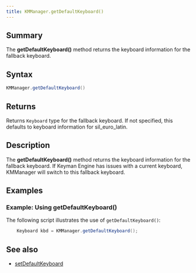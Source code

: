 ```yaml
---
title: KMManager.getDefaultKeyboard()
---
```


## Summary
The **getDefaultKeyboard()** method returns the keyboard information for the fallback keyboard.

## Syntax
```java
KMManager.getDefaultKeyboard()
```

## Returns
Returns `Keyboard` type for the fallback keyboard. If not specified, this defaults to keyboard information for sil_euro_latin.

## Description
The **getDefaultKeyboard()** method returns the keyboard information for the fallback keyboard. If Keyman Engine
has issues with a current keyboard, KMManager will switch to this fallback keyboard.

## Examples

### Example: Using getDefaultKeyboard()
The following script illustrates the use of `getDefaultKeyboard()`: 
```java
    Keyboard kbd = KMManager.getDefaultKeyboard();
```

## See also
* [setDefaultKeyboard](setDefaultKeyboard)
